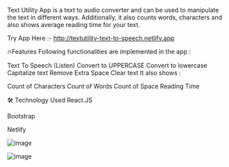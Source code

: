 Text Utility App is a text to audio converter and can be used to manipulate the text in different ways. Additionally, it also counts words, characters and also shows average reading time for your text.

Try App Here :- http://textutility-text-to-speech.netlify.app

🔥Features
Following functionalities are implemented in the app :

Text To Speech (Listen)
Convert to UPPERCASE
Convert to lowercase
Capitalize text
Remove Extra Space
Clear text
It also shows :

Count of Characters
Count of Words
Count of Space
Reading Time


🛠️ Technology Used
React.JS

Bootstrap

Netlify


![image](https://github.com/sonalig955/textutils/assets/69581685/5259b1dd-8361-40d9-8620-09e19b266e06)








![image](https://github.com/sonalig955/textutils/assets/69581685/687d19b5-bb03-468a-8eb6-f276f1bc4f9f)



